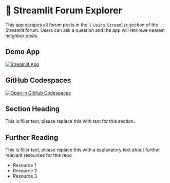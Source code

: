 # 🎈 Streamlit Forum Explorer

This app scrapes all forum posts in the [`🎈 Using Streamlit`](https://discuss.streamlit.io/c/questions/5) section of the Streamlit forum. Users can ask a question and the app will retrireve nearest neighbor posts.

## Demo App

[![Streamlit App](https://static.streamlit.io/badges/streamlit_badge_black_white.svg)](https://app-starter-kit.streamlit.app/)

## GitHub Codespaces

[![Open in GitHub Codespaces](https://github.com/codespaces/badge.svg)](https://codespaces.new/streamlit/app-starter-kit?quickstart=1)

## Section Heading

This is filler text, please replace this with text for this section.

## Further Reading

This is filler text, please replace this with a explanatory text about further relevant resources for this repo
- Resource 1
- Resource 2
- Resource 3
